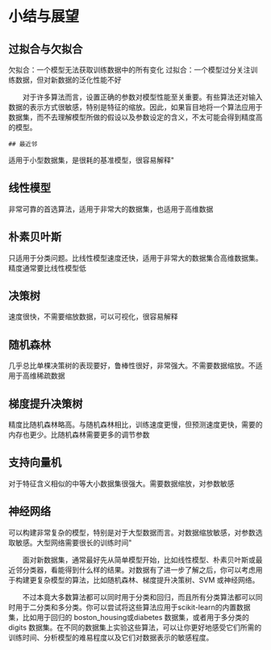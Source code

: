 # 小结与展望



##  过拟合与欠拟合

欠拟合：一个模型无法获取训练数据中的所有变化 
过拟合：一个模型过分关注训练数据，但对新数据的泛化性能不好

&emsp;&emsp;对于许多算法而言，设置正确的参数对模型性能至关重要。有些算法还对输入数据的表示方式很敏感，特别是特征的缩放。因此，如果盲目地将一个算法应用于数据集，而不去理解模型所做的假设以及参数设定的含义，不太可能会得到精度高的模型。

    ## 最近邻

适用于小型数据集，是很耗的基准模型，很容易解释"

## 线性模型

非常可靠的首选算法，适用于非常大的数据集，也适用于高维数据

## 朴素贝叶斯

只适用于分类问题。比线性模型速度还快，适用于非常大的数据集合高维数据集。精度通常要比线性模型低


## 决策树

速度很快，不需要缩放数据，可以可视化，很容易解释



## 随机森林
几乎总比单棵决策树的表现要好，鲁棒性很好，非常强大。不需要数据缩放。不适用于高维稀疏数据


## 梯度提升决策树

精度比随机森林略高。与随机森林相比，训练速度更慢，但预测速度更快，需要的内存也更少。比随机森林需要更多的调节参数


## 支持向量机

对于特征含义相似的中等大小数据集很强大。需要数据缩放，对参数敏感



## 神经网络

可以构建非常复杂的模型，特别是对于大型数据而言。对数据缩放敏感，对参数选取敏感。大型网络需要很长的训练时间"





&emsp;&emsp;面对新数据集，通常最好先从简单模型开始，比如线性模型、朴素贝叶斯或最近邻分类器，看能得到什么样的结果。对数据有了进一步了解之后，你可以考虑用于构建更复杂模型的算法，比如随机森林、梯度提升决策树、SVM 或神经网络。

&emsp;&emsp;不过本竟大多数算法都可以同时用于分类和回归，而且所有分类算法都可以同时用于二分类和多分类。你可以尝试将这些算法应用于scikit-learn的内置数据集，比如用于回归的 boston_housing或diabetes 数据集，或者用于多分类的 digits 数据集。在不同的数据集上实验这些算法，可以让你更好地感受它们所需的训练时间、分析模型的难易程度以及它们对数据表示的敏感程度。